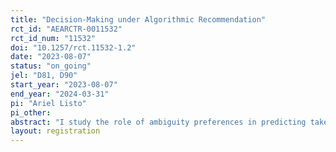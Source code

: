 ```yaml
---
title: "Decision-Making under Algorithmic Recommendation"
rct_id: "AEARCTR-0011532"
rct_id_num: "11532"
doi: "10.1257/rct.11532-1.2"
date: "2023-08-07"
status: "on_going"
jel: "D81, D90"
start_year: "2023-08-07"
end_year: "2024-03-31"
pi: "Ariel Listo"
pi_other:
abstract: "I study the role of ambiguity preferences in predicting take-up of algorithmic (i.e., personalized) recommendations. In a two-part experiment, I first elicit individuals's preferences towards risk and ambiguity. In Part 2, I ask participants to make choices over a menu of risky prospects after I provide a recommendation (or not) based on their treatment assignment. I assign individuals to one of two control groups (no recommendation or randomly created recommendation) or to one of two treatment groups (personalized recommendation with no information or personalized recommendation with information). The difference between the two treatments is only the information provided to individuals on how the recommendation is constructed; both recommendations are of similar quality (i.e., based on the individual's risk preferences elicited in Part I)."
layout: registration
---
```


